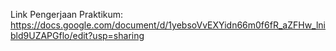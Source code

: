 Link Pengerjaan Praktikum:
https://docs.google.com/document/d/1yebsoVvEXYidn66m0f6fR_aZFHw_lnibld9UZAPGflo/edit?usp=sharing
